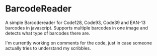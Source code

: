 BarcodeReader
=============

A simple Barcodereader for Code128, Code93, Code39 and EAN-13 barcodes in javascript.
Supports multiple barcodes in one image and detects what type of barcodes there are.

I'm currently working on comments for the code, just in case someone actually tries to understand
my scribbles.
